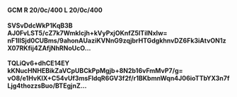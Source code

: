 #### GCM R 20/0c/400 L 20/0c/400
**SVSvDdcWkP1KqB3B**<br/>**AJ0FvLST5/cZ7k7Wmklcjh+kVyPxjOKnfZ5lTilNxlw=**<br/>**nF1IlSjd0CUBms/9ahonAUaziKVNnG9zqjbrHTGdgkhnvDZ6Fk3iAtvON1zX07RKfij4ZAfjNhRNoUcO...**<br/><br/>
**TQLiQv6+dhCE14EY**<br/>**kKNucHNHEBikZaVCpUBCkPpMgjb+8N2b16vFmMvP7/g=**<br/>**vO8/e1HvKlX+C54vUf3msFldqR6GV3f2f/r1BKbmnWqn4J06ioTTbYX3n7fLjg4thozzsBuo/BTEgjnZ...**